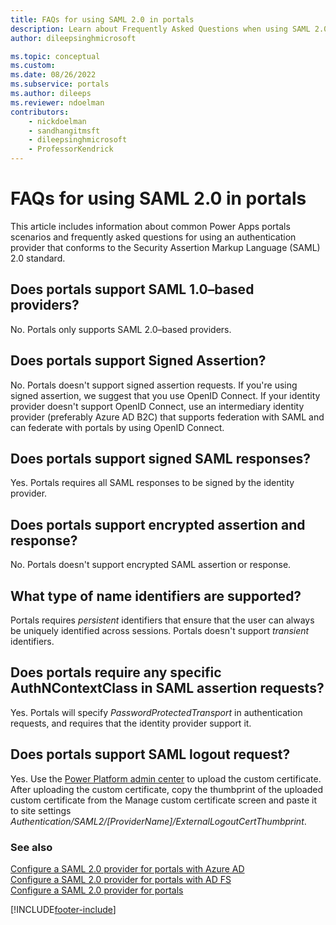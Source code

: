 ```yaml
---
title: FAQs for using SAML 2.0 in portals
description: Learn about Frequently Asked Questions when using SAML 2.0 providers for authentication in Power Apps portals.
author: dileepsinghmicrosoft

ms.topic: conceptual
ms.custom: 
ms.date: 08/26/2022
ms.subservice: portals
ms.author: dileeps
ms.reviewer: ndoelman
contributors:
    - nickdoelman
    - sandhangitmsft
    - dileepsinghmicrosoft
    - ProfessorKendrick
---
```


# FAQs for using SAML 2.0 in portals

This article includes information about common Power Apps portals scenarios and frequently asked questions for using an authentication provider that conforms to the Security Assertion Markup Language (SAML) 2.0 standard.

## Does portals support SAML 1.0&ndash;based providers?

No. Portals only supports SAML 2.0&ndash;based providers.

## Does portals support Signed Assertion?

No. Portals doesn't support signed assertion requests. If you're using signed assertion, we suggest that you use OpenID Connect. If your identity provider doesn't support OpenID Connect, use an intermediary identity provider (preferably Azure AD B2C) that supports federation with SAML and can federate with portals by using OpenID Connect.

## Does portals support signed SAML responses?

Yes. Portals requires all SAML responses to be signed by the identity provider.

## Does portals support encrypted assertion and response?

No. Portals doesn't support encrypted SAML assertion or response.

## What type of name identifiers are supported?

Portals requires *persistent* identifiers that ensure that the user can always be uniquely identified across sessions. Portals doesn't support *transient* identifiers.

## Does portals require any specific AuthNContextClass in SAML assertion requests?

Yes. Portals will specify *PasswordProtectedTransport* in authentication requests, and requires that the identity provider support it.

## Does portals support SAML logout request?

Yes.  Use the [Power Platform admin center](../admin/manage-custom-certificates.md) to upload the custom certificate.  After uploading the custom certificate, copy the thumbprint of the uploaded custom certificate from the Manage custom certificate screen and paste it to site settings *Authentication/SAML2/[ProviderName]/ExternalLogoutCertThumbprint*.

### See also

[Configure a SAML 2.0 provider for portals with Azure AD](configure-saml2-settings-azure-ad.md)  
[Configure a SAML 2.0 provider for portals with AD FS](configure-saml2-settings.md)  
[Configure a SAML 2.0 provider for portals](configure-saml2-provider.md)  


[!INCLUDE[footer-include](../../../includes/footer-banner.md)]